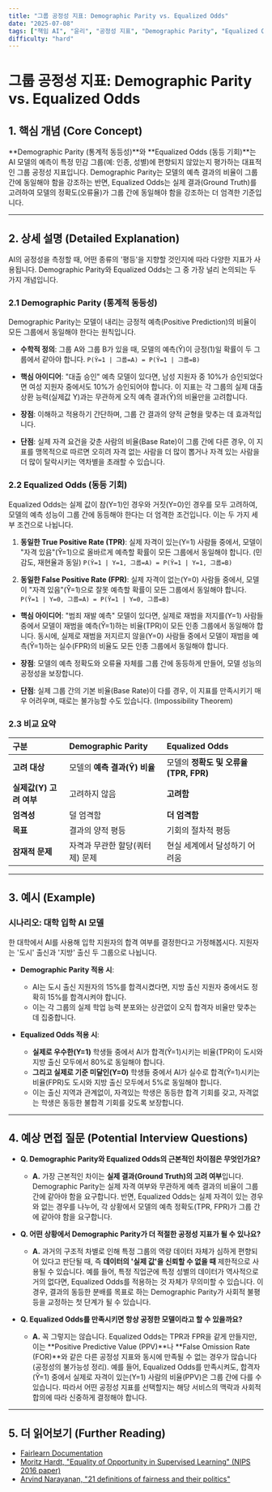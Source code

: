 ```yaml
---
title: "그룹 공정성 지표: Demographic Parity vs. Equalized Odds"
date: "2025-07-08"
tags: ["책임 AI", "윤리", "공정성 지표", "Demographic Parity", "Equalized Odds"]
difficulty: "hard"
---
```


# 그룹 공정성 지표: Demographic Parity vs. Equalized Odds

## 1. 핵심 개념 (Core Concept)

**Demographic Parity (통계적 동등성)**와 **Equalized Odds (동등 기회)**는 AI 모델의 예측이 특정 민감 그룹(예: 인종, 성별)에 편향되지 않았는지 평가하는 대표적인 그룹 공정성 지표입니다. Demographic Parity는 모델의 예측 결과의 비율이 그룹 간에 동일해야 함을 강조하는 반면, Equalized Odds는 실제 결과(Ground Truth)를 고려하여 모델의 정확도(오류율)가 그룹 간에 동일해야 함을 강조하는 더 엄격한 기준입니다.

---

## 2. 상세 설명 (Detailed Explanation)

AI의 공정성을 측정할 때, 어떤 종류의 '평등'을 지향할 것인지에 따라 다양한 지표가 사용됩니다. Demographic Parity와 Equalized Odds는 그 중 가장 널리 논의되는 두 가지 개념입니다.

### 2.1 Demographic Parity (통계적 동등성)

Demographic Parity는 모델이 내리는 긍정적 예측(Positive Prediction)의 비율이 모든 그룹에서 동일해야 한다는 원칙입니다.

*   **수학적 정의**: 그룹 A와 그룹 B가 있을 때, 모델의 예측(Ŷ)이 긍정(1)일 확률이 두 그룹에서 같아야 합니다.
    `P(Ŷ=1 | 그룹=A) = P(Ŷ=1 | 그룹=B)`

*   **핵심 아이디어**: "대출 승인" 예측 모델이 있다면, 남성 지원자 중 10%가 승인되었다면 여성 지원자 중에서도 10%가 승인되어야 합니다. 이 지표는 각 그룹의 실제 대출 상환 능력(실제값 Y)과는 무관하게 오직 예측 결과(Ŷ)의 비율만을 고려합니다.

*   **장점**: 이해하고 적용하기 간단하며, 그룹 간 결과의 양적 균형을 맞추는 데 효과적입니다.

*   **단점**: 실제 자격 요건을 갖춘 사람의 비율(Base Rate)이 그룹 간에 다른 경우, 이 지표를 맹목적으로 따르면 오히려 자격 없는 사람을 더 많이 뽑거나 자격 있는 사람을 더 많이 탈락시키는 역차별을 초래할 수 있습니다.

### 2.2 Equalized Odds (동등 기회)

Equalized Odds는 실제 값이 참(Y=1)인 경우와 거짓(Y=0)인 경우를 모두 고려하여, 모델의 예측 성능이 그룹 간에 동등해야 한다는 더 엄격한 조건입니다. 이는 두 가지 세부 조건으로 나뉩니다.

1.  **동일한 True Positive Rate (TPR)**: 실제 자격이 있는(Y=1) 사람들 중에서, 모델이 "자격 있음"(Ŷ=1)으로 올바르게 예측할 확률이 모든 그룹에서 동일해야 합니다. (민감도, 재현율과 동일)
    `P(Ŷ=1 | Y=1, 그룹=A) = P(Ŷ=1 | Y=1, 그룹=B)`

2.  **동일한 False Positive Rate (FPR)**: 실제 자격이 없는(Y=0) 사람들 중에서, 모델이 "자격 있음"(Ŷ=1)으로 잘못 예측할 확률이 모든 그룹에서 동일해야 합니다.
    `P(Ŷ=1 | Y=0, 그룹=A) = P(Ŷ=1 | Y=0, 그룹=B)`

*   **핵심 아이디어**: "범죄 재발 예측" 모델이 있다면, 실제로 재범을 저지를(Y=1) 사람들 중에서 모델이 재범을 예측(Ŷ=1)하는 비율(TPR)이 모든 인종 그룹에서 동일해야 합니다. 동시에, 실제로 재범을 저지르지 않을(Y=0) 사람들 중에서 모델이 재범을 예측(Ŷ=1)하는 실수(FPR)의 비율도 모든 인종 그룹에서 동일해야 합니다.

*   **장점**: 모델의 예측 정확도와 오류율 자체를 그룹 간에 동등하게 만들어, 모델 성능의 공정성을 보장합니다.

*   **단점**: 실제 그룹 간의 기본 비율(Base Rate)이 다를 경우, 이 지표를 만족시키기 매우 어려우며, 때로는 불가능할 수도 있습니다. (Impossibility Theorem)

### 2.3 비교 요약

| 구분 | Demographic Parity | Equalized Odds |
| :--- | :--- | :--- |
| **고려 대상** | 모델의 **예측 결과(Ŷ) 비율** | 모델의 **정확도 및 오류율(TPR, FPR)** |
| **실제값(Y) 고려 여부** | 고려하지 않음 | **고려함** |
| **엄격성** | 덜 엄격함 | **더 엄격함** |
| **목표** | 결과의 양적 평등 | 기회의 절차적 평등 |
| **잠재적 문제** | 자격과 무관한 할당(쿼터제) 문제 | 현실 세계에서 달성하기 어려움 |

---

## 3. 예시 (Example)

### 시나리오: 대학 입학 AI 모델

한 대학에서 AI를 사용해 입학 지원자의 합격 여부를 결정한다고 가정해봅시다. 지원자는 '도시' 출신과 '지방' 출신 두 그룹으로 나뉩니다.

*   **Demographic Parity 적용 시**:
    *   AI는 도시 출신 지원자의 15%를 합격시켰다면, 지방 출신 지원자 중에서도 정확히 15%를 합격시켜야 합니다.
    *   이는 각 그룹의 실제 학업 능력 분포와는 상관없이 오직 합격자 비율만 맞추는 데 집중합니다.

*   **Equalized Odds 적용 시**:
    *   **실제로 우수한(Y=1)** 학생들 중에서 AI가 합격(Ŷ=1)시키는 비율(TPR)이 도시와 지방 출신 모두에서 80%로 동일해야 합니다.
    *   **그리고 실제로 기준 미달인(Y=0)** 학생들 중에서 AI가 실수로 합격(Ŷ=1)시키는 비율(FPR)도 도시와 지방 출신 모두에서 5%로 동일해야 합니다.
    *   이는 출신 지역과 관계없이, 자격있는 학생은 동등한 합격 기회를 갖고, 자격없는 학생은 동등한 불합격 기회를 갖도록 보장합니다.

---

## 4. 예상 면접 질문 (Potential Interview Questions)

*   **Q. Demographic Parity와 Equalized Odds의 근본적인 차이점은 무엇인가요?**
    *   **A.** 가장 근본적인 차이는 **실제 결과(Ground Truth)의 고려 여부**입니다. Demographic Parity는 실제 자격 여부와 무관하게 예측 결과의 비율이 그룹 간에 같아야 함을 요구합니다. 반면, Equalized Odds는 실제 자격이 있는 경우와 없는 경우를 나누어, 각 상황에서 모델의 예측 정확도(TPR, FPR)가 그룹 간에 같아야 함을 요구합니다.

*   **Q. 어떤 상황에서 Demographic Parity가 더 적절한 공정성 지표가 될 수 있나요?**
    *   **A.** 과거의 구조적 차별로 인해 특정 그룹의 역량 데이터 자체가 심하게 편향되어 있다고 판단될 때, 즉 **데이터의 '실제 값'을 신뢰할 수 없을 때** 제한적으로 사용될 수 있습니다. 예를 들어, 특정 직업군에 특정 성별의 데이터가 역사적으로 거의 없다면, Equalized Odds를 적용하는 것 자체가 무의미할 수 있습니다. 이 경우, 결과의 동등한 분배를 목표로 하는 Demographic Parity가 사회적 불평등을 교정하는 첫 단계가 될 수 있습니다.

*   **Q. Equalized Odds를 만족시키면 항상 공정한 모델이라고 할 수 있을까요?**
    *   **A.** 꼭 그렇지는 않습니다. Equalized Odds는 TPR과 FPR을 같게 만들지만, 이는 **Positive Predictive Value (PPV)**나 **False Omission Rate (FOR)**와 같은 다른 공정성 지표와 동시에 만족될 수 없는 경우가 많습니다 (공정성의 불가능성 정리). 예를 들어, Equalized Odds를 만족시켜도, 합격자(Ŷ=1) 중에서 실제로 자격이 있는(Y=1) 사람의 비율(PPV)은 그룹 간에 다를 수 있습니다. 따라서 어떤 공정성 지표를 선택할지는 해당 서비스의 맥락과 사회적 합의에 따라 신중하게 결정해야 합니다.

---

## 5. 더 읽어보기 (Further Reading)

*   [Fairlearn Documentation](https://fairlearn.org/)
*   [Moritz Hardt, "Equality of Opportunity in Supervised Learning" (NIPS 2016 paper)](https://papers.nips.cc/paper/2016/hash/9d2682367c3935defcb1f9e247a97c0d-Abstract.html)
*   [Arvind Narayanan, "21 definitions of fairness and their politics"](https://www.youtube.com/watch?v=wq-H2_TpsN0)